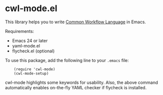 # cwl-mode.el

This library helps you to write [Common Workflow Language](http://www.commonwl.org) in Emacs.

Requirements:
  * Emacs 24 or later
  * yaml-mode.el
  * flycheck.el (optional)

To use this package, add the following line to your `.emacs` file:
```emacs
    (require 'cwl-mode)
    (cwl-mode-setup)
```
cwl-mode highlights some keywords for usability.
Also, the above command automatically enables on-the-fly YAML checker if flycheck is installed.
